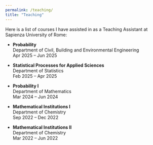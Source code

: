 ```yaml
---
permalink: /teaching/
title: "Teaching"
---
```


Here is a list of courses I have assisted in as a Teaching Assistant at Sapienza University of Rome:

- **Probability**  
  Department of Civil, Building and Environmental Engineering  
  Apr 2025 – Jun 2025

- **Statistical Processes for Applied Sciences**  
  Department of Statistics  
  Feb 2025 – Apr 2025

- **Probability I**  
  Department of Mathematics  
  Mar 2024 – Jun 2024

- **Mathematical Institutions I**  
  Department of Chemistry  
  Sep 2022 – Dec 2022

- **Mathematical Institutions II**  
  Department of Chemistry  
  Mar 2022 – Jun 2022

